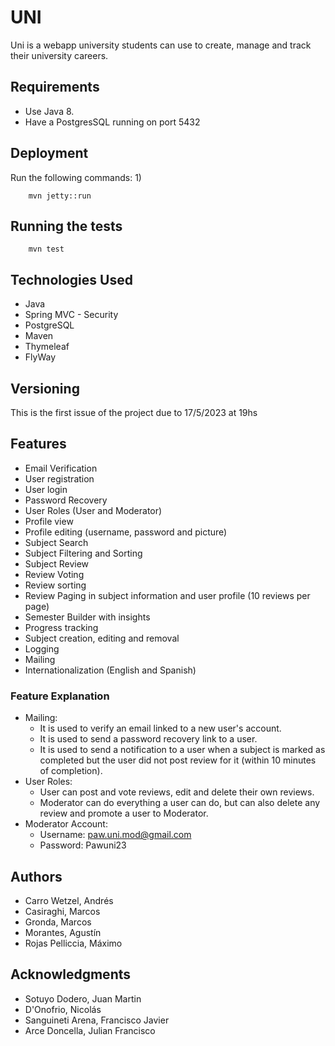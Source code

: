 # UNI

Uni is a webapp university students can use to create, manage and track their university careers. 

## Requirements

- Use Java 8.
- Have a PostgresSQL running on port 5432

## Deployment

Run the following commands: 
1)
```
    mvn jetty::run
```
## Running the tests
```
    mvn test
```

## Technologies Used

  - Java
  - Spring MVC - Security
  - PostgreSQL
  - Maven
  - Thymeleaf
  - FlyWay

## Versioning

This is the first issue of the project due to 17/5/2023 at 19hs

## Features

  - Email Verification
  - User registration
  - User login
  - Password Recovery
  - User Roles (User and Moderator)
  - Profile view
  - Profile editing (username, password and picture)
  - Subject Search
  - Subject Filtering and Sorting
  - Subject Review
  - Review Voting
  - Review sorting
  - Review Paging in subject information and user profile (10 reviews per page)
  - Semester Builder with insights 
  - Progress tracking
  - Subject creation, editing and removal
  - Logging
  - Mailing
  - Internationalization (English and Spanish)

### Feature Explanation
  - Mailing:
    - It is used to verify an email linked to a new user's account.
    - It is used to send a password recovery link to a user.
    - It is used to send a notification to a user when a subject is marked as completed but the user did not post review for it (within 10 minutes of completion).
  - User Roles: 
    - User can post and vote reviews, edit and delete their own reviews.
    - Moderator can do everything a user can do, but can also delete any review and promote a user to Moderator.
  - Moderator Account:
    - Username: paw.uni.mod@gmail.com
    - Password: Pawuni23

## Authors

  - Carro Wetzel, Andrés
  - Casiraghi, Marcos
  - Gronda, Marcos
  - Morantes, Agustín
  - Rojas Pelliccia, Máximo 


## Acknowledgments

  - Sotuyo Dodero, Juan Martin
  - D'Onofrio, Nicolás
  - Sanguineti Arena, Francisco Javier
  - Arce Doncella, Julian Francisco
